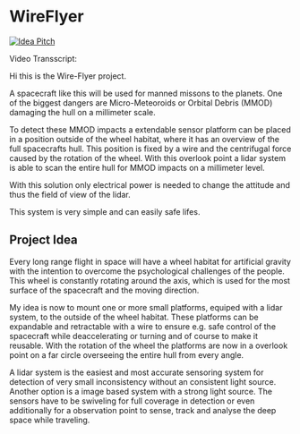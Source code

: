 # WireFlyer

[![Idea Pitch](https://img.youtube.com/vi/dxDtconydNI/0.jpg)](https://www.youtube.com/watch?v=dxDtconydNI)

Video Transscript:

Hi this is the Wire-Flyer project.

A spacecraft like this will be used for manned missons to the planets. One of the biggest dangers are Micro-Meteoroids or Orbital Debris (MMOD) damaging the hull on a millimeter scale.

To detect these MMOD impacts a extendable sensor platform can be placed in a position outside of the wheel habitat, where it has an overview of the full spacecrafts hull. This position is fixed by a wire and the centrifugal force caused by the rotation of the wheel. With this overlook point a lidar system is able to scan the entire hull for MMOD impacts on a millimeter level.

With this solution only electrical power is needed to change the attitude and thus the field of view of the lidar.

This system is very simple and can easily safe lifes.
## Project Idea

Every long range flight in space will have a wheel habitat for artificial gravity with the intention to overcome the psychological challenges of the people. This wheel is constantly rotating around the axis, which is used for the most surface of the spacecraft and the moving direction.

My idea is now to mount one or more small platforms, equiped with a lidar system, to the outside of the wheel habitat. These platforms can be expandable and retractable with a wire to ensure e.g. safe control of the spacecraft while deaccelerating or turning and of course to make it reusable. With the rotation of the wheel the platforms are now in a overlook point on a far circle overseeing the entire hull from every angle.

A lidar system is the easiest and most accurate sensoring system for detection of very small inconsistency without an consistent light source. Another option is a image based system with a strong light source.
The sensors have to be swiveling for full coverage in detection or even additionally for a observation point to sense, track and analyse the deep space while traveling.
